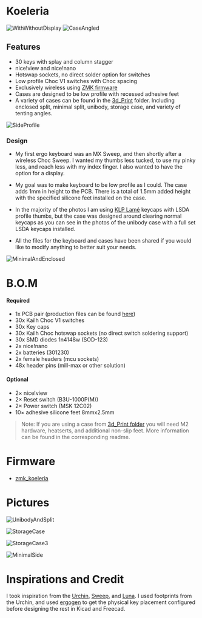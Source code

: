 # Koeleria
![WithWithoutDisplay](https://github.com/user-attachments/assets/5347cd2f-4a27-462e-baf8-eca12eb88b1e)
![CaseAngled](https://github.com/user-attachments/assets/0bfdc4cd-698e-405d-8b22-49ff9c37bad5)

## Features
- 30 keys with splay and column stagger
- nice!view and nice!nano
- Hotswap sockets, no direct solder option for switches
- Low profile Choc V1 switches with Choc spacing
- Exclusively wireless using [ZMK firmware](https://zmk.dev/)
- Cases are designed to be low profile with recessed adhesive feet
- A variety of cases can be found in the [3d_Print](https://github.com/dibaltic/koeleria/tree/main/3d_Print) folder. Including enclosed split, minimal split, unibody, storage case, and variety of tenting angles.

![SideProfile](https://github.com/user-attachments/assets/614cac45-85cc-46bd-b43b-31ca0139accf)

### Design

- My first ergo keyboard was an MX Sweep, and then shortly after a wireless Choc Sweep. I wanted my thumbs less tucked, to use my pinky less, and reach less with my index finger. I also wanted to have the option for a display. 

- My goal was to make keyboard to be low profile as I could. The case adds 1mm in height to the PCB. There is a total of 1.5mm added height with the specified silicone feet installed on the case.

- In the majority of the photos I am using [KLP Lamé](https://github.com/braindefender/KLP-Lame-Keycaps) keycaps with LSDA profile thumbs, but the case was designed around clearing normal keycaps as you can see in the photos of the unibody case with a full set LSDA keycaps installed.

- All the files for the keyboard and cases have been shared if you would like to modify anything to better suit your needs.

![MinimalAndEnclosed](https://github.com/user-attachments/assets/760fe2ae-94a4-4ea8-9469-4ce1ab3aa450)

# B.O.M 

#### Required

- 1x PCB pair (production files can be found [here](https://github.com/dibaltic/koeleria/tree/main/PCB/Gerbers))
- 30x Kailh Choc V1 switches
- 30x Key caps
- 30x Kailh Choc hotswap sockets (no direct switch soldering support)
- 30x SMD diodes 1n4148w (SOD-123)
- 2x nice!nano
- 2x batteries (301230)
- 2x female headers (mcu sockets)
- 48x header pins (mill-max or other solution)

#### Optional

- 2× nice!view
- 2× Reset switch (B3U-1000P(M))
- 2× Power switch (MSK 12C02)
- 10× adhesive silicone feet 8mmx2.5mm
> Note: If you are using a case from [3d_Print folder](https://github.com/dibaltic/koeleria/tree/main/3d_Print) you will need M2 hardware, heatserts, and additional non-slip feet. More information can be found in the corresponding readme.

# Firmware

- [zmk_koeleria](https://github.com/dibaltic/zmk_koeleria)

# Pictures
  
![UnibodyAndSplit](https://github.com/user-attachments/assets/e3c732be-fe4b-47aa-b1e0-4b68c8897239)

![StorageCase](https://github.com/user-attachments/assets/79d888dd-06cd-4064-9e58-624c3f688894)

![StorageCase3](https://github.com/user-attachments/assets/59144883-f654-477b-be90-566f0af0812a)

![MinimalSide](https://github.com/user-attachments/assets/b97098fb-1001-44b1-a889-45fa9a3ba729)

# Inspirations and Credit
I took inspiration from the [Urchin](https://github.com/duckyb/urchin), [Sweep](https://github.com/davidphilipbarr/Sweep), and [Luna](https://github.com/mindhatch/keyboards). I used footprints from the Urchin, and used [ergogen](https://ergogen.ceoloide.com/) to get the physical key placement configured before designing the rest in Kicad and Freecad.
